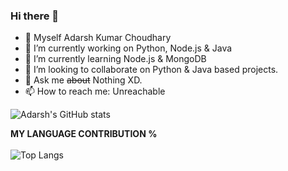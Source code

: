 ### Hi there 👋


<!-- **adarshk007/adarshk007** is a ✨ _special_ ✨ repository because its `README.md` (this file) appears on your GitHub profile.

Here are some ideas to get you started: -->
- 👨 Myself Adarsh Kumar Choudhary
- 🔭 I’m currently working on Python, Node.js & Java
- 🌱 I’m currently learning Node.js & MongoDB
- 👯 I’m looking to collaborate on Python & Java based projects.
- 💬 Ask me <s>about</s> Nothing XD.
- 📫 How to reach me: Unreachable 


![Adarsh's GitHub stats](https://github-readme-stats.vercel.app/api?username=adarshk007&show_icons=true&theme=radical)

**MY LANGUAGE CONTRIBUTION %**
<br/>
<br/>
![Top Langs](https://github-readme-stats.vercel.app/api/top-langs/?username=adarshk007&langs_count=10)


